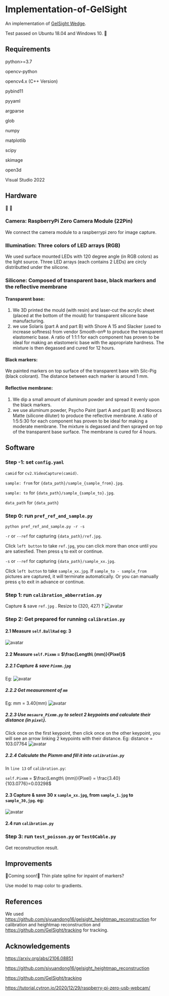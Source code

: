 # Implementation-of-GelSight
An implementation of [GelSight Wedge](https://arxiv.org/abs/2106.08851).

Test passed on Ubuntu 18.04 and Windows 10. 🚩
## Requirements
python>=3.7

opencv-python

opencv4.x (C++ Version)

pybind11

pyyaml

argparse

glob

numpy

matplotlib

scipy

skimage

open3d

Visual Studio 2022
## Hardware
🔨        🔨

### Camera: RaspberryPi Zero Camera Module (22Pin)
We connect the camera module to a raspberrypi zero for image capture.<br />



### Illumination: Three colors of LED arrays (RGB)
We used surface mounted LEDs with 120 degree angle (in RGB colors) as the light source. Three LED arrays (each contains 2 LEDs) are circly distributted under the silicone. <br /> 



### Silicone: Composed of transparent base, black markers and the reflective membrane <br />



#### Transparent base:
1. We 3D printed the mould (with resin) and laser-cut the acrylic sheet (placed at the bottom of the mould) for transparent silicone base manufacturing.
2. we use Solaris (part A and part B) with Shore A 15 and Slacker (used to increase softness) from vendor Smooth-on® to produce the transparent elastomeric base. A ratio of 1:1:1 for each component has proven to be ideal for making an elastomeric base with the appropriate hardness. The mixture is then degassed and cured for 12 hours.  <br />



#### Black markers:
We painted markers on top surface of the transparent base with Silc-Pig (black colorant). The distance between each marker is around 1 mm.  <br />



#### Reflective membrane:
1. We dip a small amount of aluminum powder and spread it evenly upon the black markers.
2. we use aluminum powder, Psycho Paint (part A and part B) and Novocs Matte (silicone diluter) to produce the reflective membrane. A ratio of 1:5:5:30 for each component has proven to be ideal for making a moderate membrane. The mixture is degassed and then sprayed on top of the transparent base surface. The membrane is cured for 4 hours. <br />

## Software

### Step -1: set `config.yaml`
`camid` for `cv2.VideoCapture(camid)`.

`sample: from` for `{data_path}/sample_{sample_from}.jpg`.

`sample: to` for `{data_path}/sample_{sample_to}.jpg`.

`data_path` for `{data_path}`
### Step 0: run `pref_ref_and_sample.py`
    python pref_ref_and_sample.py -r -s


`-r` or `--ref` for capturing `{data_path}/ref.jpg`.

Click `left button` to take `ref.jpg`, you can click more than once until you are satiesfied. Then press `q` to exit or continue. 

`-s` or `--ref` for capturing `{data_path}/sample_xx.jpg`.

Click `left button` to take `sample_xx.jpg`. If `sample_to - sample_from` pictures are captured, it will terminate automatically. Or you can manually press `q` to exit in advance or continue. 

### Step 1: run `calibration_abberration.py`

Capture & save `ref.jpg` .
Resize to (320, 427) ?
![avatar](/asset/ref.jpg)

### Step 2: Get prepared for running `calibration.py`


#### 2.1 Measure `self.BallRad` eg: 3 
![avatar](/asset/BallRad.jpg)
#### 2.2 Measure `self.Pixmm` = $\frac{Length\ (mm)}{Pixel}$ 
##### 2.2.1 Capture & save `Pixmm.jpg`

Eg: 
![avatar](/asset/Pixmm.jpg)

##### 2.2.2 Get measurement of `mm`
Eg: mm = 3.40(mm)
![avatar](/asset/Pixmm_mm.jpg)

##### 2.2.3 Use `mesaure_Pixmm.py` to select 2 keypoints and calculate their distance (in `pixel`).

Click once on the first keypoint, then click once on the other keypoint, you will see an arrow linking 2 keypoints with their distance.
Eg: distance = 103.07764
![avatar](/asset/Pixmm_result.png)

##### 2.2.4 Calculate the Pixmm and fill it into `calibration.py`
In `line 13` of `calibration.py`:

`self.Pixmm` = $\frac{Length\ (mm)}{Pixel} = \frac{3.40}{103.0776}=0.03298$ 
#### 2.3 Capture & save 30 x `sample_xx.jpg`, from `sample_1.jpg` to `sample_30,jpg`. eg:
![avatar](/asset/sample_1.jpg)

#### 2.4 run `calibration.py`


### Step 3: run `test_poisson.py` or `Test0Cable.py`

Get reconstruction result.


## Improvements
🔨Coming soon!🔨
Thin plate spline for inpaint of markers?

Use model to map color to gradients.
## References
We used https://github.com/siyuandong16/gelsight_heightmap_reconstruction for calibration and heightmap reconstruction and https://github.com/GelSight/tracking for tracking.
## Acknowledgements
https://arxiv.org/abs/2106.08851

https://github.com/siyuandong16/gelsight_heightmap_reconstruction

https://github.com/GelSight/tracking

https://tutorial.cytron.io/2020/12/29/raspberry-pi-zero-usb-webcam/
